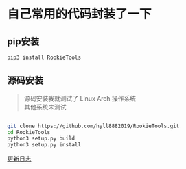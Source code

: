 # 自己常用的代码封装了一下

## pip安装
```sh
pip3 install RookieTools
```

## 源码安装
> 源码安装我就测试了 Linux Arch 操作系统  
> 其他系统未测试

```sh

git clone https://github.com/hyll8882019/RookieTools.git
cd RookieTools
python3 setup.py build
python3 setup.py install
```

[更新日志](CHANGELOG.md)